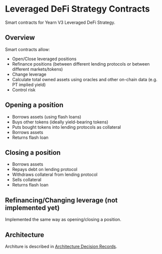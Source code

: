 # Leveraged DeFi Strategy Contracts

Smart contracts for Yearn V3 Leveraged DeFi Strategy.

## Overview

Smart contracts allow:
- Open/Close leveraged positions
- Refinance positions (between different lending protocols or between different markets/tokens)
- Change leverage
- Calculate total owned assets using oracles and other on-chain data (e.g. PT implied yield)
- Control risk

## Opening a position

- Borrows assets (using flash loans)
- Buys other tokens (ideally yield-bearing tokens)
- Puts bought tokens into lending protocols as collateral
- Borrows assets
- Returns flash loan

## Closing a position

- Borrows assets
- Repays debt on lending protocol
- Withdraws collateral from lending protocol
- Sells collateral
- Returns flash loan

## Refinancing/Changing leverage (not implemented yet)

Implemented the same way as opening/closing a position.

## Architecture

Architure is described in [Architecture Decision Records](docs/adr).
